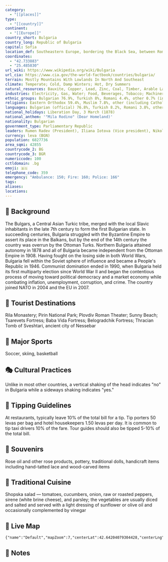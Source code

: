 ```yaml
---
category:
  - "[[places]]"
type:
  - "[[country]]"
continent:
  - "[[Europe]]"
country_short: Bulgaria
country_long: Republic of Bulgaria
capital: Sofia
location_def: Southeastern Europe, bordering the Black Sea, between Romania and Turkey
coordinates:
  - "42.733883"
  - "25.485830"
url_wiki: https://www.wikipedia.org/wiki/Bulgaria
url_cia: https://www.cia.gov/the-world-factbook/countries/bulgaria/
terrain: Mostly Mountains With Lowlands In North And Southeast
climate: Temperate; Cold, Damp Winters; Hot, Dry Summers
natural_resources: Bauxite, Copper, Lead, Zinc, Coal, Timber, Arable Land
industries: Electricity, Gas, Water; Food, Beverages, Tobacco; Machinery And Equipment, Automotive Parts, Base Metals, Chemical Products, Coke, Refined Petroleum, Nuclear Fuel; Outsourcing Centers
ethnic_groups: Bulgarian 76.9%, Turkish 8%, Romani 4.4%, other 0.7% (including Russian, Armenian, and Vlach), other (unknown) 10% (2011 est.)
religions: Eastern Orthodox 59.4%, Muslim 7.8%, other (including Catholic, Protestant, Armenian Apostolic Orthodox, and Jewish) 1.7%, none 3.7%, unspecified 27.4% (2011 est.)
languages: Bulgarian (official) 76.8%, Turkish 8.2%, Romani 3.8%, other 0.7%, unspecified 10.5% (2011 est.)
national_holidays: Liberation Day, 3 March (1878)
national_anthem: '"Mila Rodino" (Dear Homeland)'
nationality: Bulgarian
government_type: Parliamentary Republic
leaders: Rumen Radev (President), Iliana Iotova (Vice president), Nikolay Denkov (Prime minister)
currency: leva (BGN)
population: 6827736
area_sqmi: 42855
countrycode_2: BG
countrycode_3: BGR
numericcode: 100
cctldomain: .bg
emoji: 🇧🇬
telephone_code: 359
emergency: "Ambulance: 150; Fire: 160; Police: 166"
tags: 
aliases: 
locations:
---
```

## 🌱 Background
The Bulgars, a Central Asian Turkic tribe, merged with the local Slavic inhabitants in the late 7th century to form the first Bulgarian state. In succeeding centuries, Bulgaria struggled with the Byzantine Empire to assert its place in the Balkans, but by the end of the 14th century the country was overrun by the Ottoman Turks. Northern Bulgaria attained autonomy in 1878 and all of Bulgaria became independent from the Ottoman Empire in 1908. Having fought on the losing side in both World Wars, Bulgaria fell within the Soviet sphere of influence and became a People's Republic in 1946. Communist domination ended in 1990, when Bulgaria held its first multiparty election since World War II and began the contentious process of moving toward political democracy and a market economy while combating inflation, unemployment, corruption, and crime. The country joined NATO in 2004 and the EU in 2007.

## 📌 Tourist Destinations
Rila Monastery; Pirin National Park; Plovdiv Roman Theater; Sunny Beach; Tsarevets Fortress; Baba Vida Fortress; Belogradchik Fortress; Thracian Tomb of Sveshtari, ancient city of Nessebar

## 🥇 Major Sports
Soccer, skiing, basketball

## 🎭 Cultural Practices
Unlike in most other countries, a vertical shaking of the head indicates "no" in Bulgaria while a sideways shaking indicates "yes."

## 🫰 Tipping Guidelines
At restaurants, typically leave 10% of the total bill for a tip. Tip porters 50 levas per bag and hotel housekeepers 1.50 levas per day. It is common to tip taxi drivers 10% of the fare. Tour guides should also be tipped 5-10% of the total bill.

## 🎁 Souvenirs
Rose oil and other rose products, pottery, traditional dolls, handicraft items including hand-tatted lace and wood-carved items

## 🍲 Traditional Cuisine
Shopska salad — tomatoes, cucumbers, onion, raw or roasted peppers, sirene (white brine cheese), and parsley; the vegetables are usually diced and salted and served with a light dressing of sunflower or olive oil and occasionally complemented by vinegar

## 📡 Live Map
```mapview
{"name":"Default","mapZoom":7,"centerLat":42.64204079304428,"centerLng":25.62562188191354,"query":"","chosenMapSource":0}
```

## 📒 Notes

